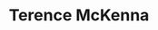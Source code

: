 ---
title: "Terence McKenna"
cc-type: person
born-on: 1946-11-16
died-on: 2000-04-03
hashtag: "terence-mckenna"
related:
  - Timothy Leary
tags:
  - American
  - Psychonaut
  - Writer
  - Human Being
  - dead at the moment
---